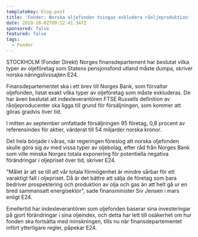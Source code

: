 ```yaml
---
templateKey: blog-post
title: 'Fonder: Norska oljefonden tvingas exkludera råoljeproduktion'
date: 2019-10-02T09:12:41.347Z
sponsored: false
featured: false
tags:
  - Fonder
---
```

STOCKHOLM (Fonder Direkt) Norges finansdepartement har beslutat vilka typer av oljeföretag som Statens pensjonsfond utland måste dumpa, skriver norska näringslivssajten E24.



Finansdepartementet ska i ett brev till Norges Bank, som förvaltar oljefonden, listat exakt vilka typer av oljeföretag som måste exkluderas. De har även beslutat att indexleverantören FTSE Russells definition av råoljeproducenter ska ligga till grund för försäljningen, som kommer att göras gradvis över tid.



I mitten av september omfattade försäljningen 95 företag, 0,8 procent av referensindex för aktier, värderat till 54 miljarder norska kronor.



Det hela började i våras, när regeringen föreslog att norska oljefonden skulle göra sig av med vissa typer av oljebolag, efter råd från Norges Bank som ville minska Norges totala exponering för potentiella negativa förändringar i oljepriset över tid, skriver E24.



"Målet är att se till att vår totala förmögenhet är mindre sårbar för ett varaktigt fall i oljepriset. Då är det bättre att sälja de företag som bara bedriver prospektering och produktion av olja och gas än att helt gå ur en bred sammansatt energisektor", sade finansminister Siv Jensen i mars enligt E24.



Emellertid har indexleverantören som oljefonden baserar sina investeringar på gjort förändringar i sina oljeindex, och detta har lett till osäkerhet om hur fonden ska fortsätta med minskningen, tills nu när finansdepartementet infört ytterligare regler, påpekar E24.
